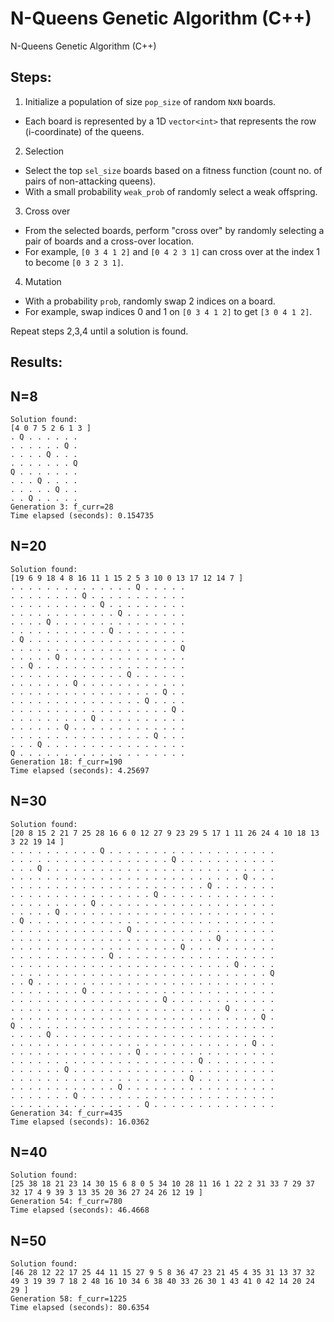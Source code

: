 # N-Queens Genetic Algorithm (C++)
N-Queens Genetic Algorithm (C++)

## Steps:
1) Initialize a population of size `pop_size` of random `N`x`N` boards.
- Each board is represented by a 1D `vector<int>` that represents the row (i-coordinate) of the queens.

2) Selection
- Select the top `sel_size` boards based on a fitness function (count no. of pairs of non-attacking queens).
- With a small probability `weak_prob` of randomly select a weak offspring.

3) Cross over
- From the selected boards, perform "cross over" by randomly selecting a pair of boards and a cross-over location.
- For example, `[0 3 4 1 2]` and `[0 4 2 3 1]` can cross over at the index 1 to become `[0 3 2 3 1]`.

4) Mutation

- With a probability `prob`, randomly swap 2 indices on a board.
- For example, swap indices 0 and 1 on `[0 3 4 1 2]` to get `[3 0 4 1 2]`.

Repeat steps 2,3,4 until a solution is found.

## Results:

## N=8
```
Solution found:
[4 0 7 5 2 6 1 3 ]
. Q . . . . . . 
. . . . . . Q . 
. . . . Q . . . 
. . . . . . . Q 
Q . . . . . . . 
. . . Q . . . . 
. . . . . Q . . 
. . Q . . . . . 
Generation 3: f_curr=28
Time elapsed (seconds): 0.154735
```

## N=20
```
Solution found:
[19 6 9 18 4 8 16 11 1 15 2 5 3 10 0 13 17 12 14 7 ]
. . . . . . . . . . . . . . Q . . . . . 
. . . . . . . . Q . . . . . . . . . . . 
. . . . . . . . . . Q . . . . . . . . . 
. . . . . . . . . . . . Q . . . . . . . 
. . . . Q . . . . . . . . . . . . . . . 
. . . . . . . . . . . Q . . . . . . . . 
. Q . . . . . . . . . . . . . . . . . . 
. . . . . . . . . . . . . . . . . . . Q 
. . . . . Q . . . . . . . . . . . . . . 
. . Q . . . . . . . . . . . . . . . . . 
. . . . . . . . . . . . . Q . . . . . . 
. . . . . . . Q . . . . . . . . . . . . 
. . . . . . . . . . . . . . . . . Q . . 
. . . . . . . . . . . . . . . Q . . . . 
. . . . . . . . . . . . . . . . . . Q . 
. . . . . . . . . Q . . . . . . . . . . 
. . . . . . Q . . . . . . . . . . . . . 
. . . . . . . . . . . . . . . . Q . . . 
. . . Q . . . . . . . . . . . . . . . . 
Q . . . . . . . . . . . . . . . . . . . 
Generation 18: f_curr=190
Time elapsed (seconds): 4.25697
```

## N=30
```
Solution found:
[20 8 15 2 21 7 25 28 16 6 0 12 27 9 23 29 5 17 1 11 26 24 4 10 18 13 3 22 19 14 ]
. . . . . . . . . . Q . . . . . . . . . . . . . . . . . . . 
. . . . . . . . . . . . . . . . . . Q . . . . . . . . . . . 
. . . Q . . . . . . . . . . . . . . . . . . . . . . . . . . 
. . . . . . . . . . . . . . . . . . . . . . . . . . Q . . . 
. . . . . . . . . . . . . . . . . . . . . . Q . . . . . . . 
. . . . . . . . . . . . . . . . Q . . . . . . . . . . . . . 
. . . . . . . . . Q . . . . . . . . . . . . . . . . . . . . 
. . . . . Q . . . . . . . . . . . . . . . . . . . . . . . . 
. Q . . . . . . . . . . . . . . . . . . . . . . . . . . . . 
. . . . . . . . . . . . . Q . . . . . . . . . . . . . . . . 
. . . . . . . . . . . . . . . . . . . . . . . Q . . . . . . 
. . . . . . . . . . . . . . . . . . . Q . . . . . . . . . . 
. . . . . . . . . . . Q . . . . . . . . . . . . . . . . . . 
. . . . . . . . . . . . . . . . . . . . . . . . . Q . . . . 
. . . . . . . . . . . . . . . . . . . . . . . . . . . . . Q 
. . Q . . . . . . . . . . . . . . . . . . . . . . . . . . . 
. . . . . . . . Q . . . . . . . . . . . . . . . . . . . . . 
. . . . . . . . . . . . . . . . . Q . . . . . . . . . . . . 
. . . . . . . . . . . . . . . . . . . . . . . . Q . . . . . 
. . . . . . . . . . . . . . . . . . . . . . . . . . . . Q . 
Q . . . . . . . . . . . . . . . . . . . . . . . . . . . . . 
. . . . Q . . . . . . . . . . . . . . . . . . . . . . . . . 
. . . . . . . . . . . . . . . . . . . . . . . . . . . Q . . 
. . . . . . . . . . . . . . Q . . . . . . . . . . . . . . . 
. . . . . . . . . . . . . . . . . . . . . Q . . . . . . . . 
. . . . . . Q . . . . . . . . . . . . . . . . . . . . . . . 
. . . . . . . . . . . . . . . . . . . . Q . . . . . . . . . 
. . . . . . . . . . . . Q . . . . . . . . . . . . . . . . . 
. . . . . . . Q . . . . . . . . . . . . . . . . . . . . . . 
. . . . . . . . . . . . . . . Q . . . . . . . . . . . . . . 
Generation 34: f_curr=435
Time elapsed (seconds): 16.0362
```

## N=40
```
Solution found:
[25 38 18 21 23 14 30 15 6 8 0 5 34 10 28 11 16 1 22 2 31 33 7 29 37 32 17 4 9 39 3 13 35 20 36 27 24 26 12 19 ]
Generation 54: f_curr=780
Time elapsed (seconds): 46.4668
```

## N=50
```
Solution found:
[46 28 12 22 17 25 44 11 15 27 9 5 8 36 47 23 21 45 4 35 31 13 37 32 49 3 19 39 7 18 2 48 16 10 34 6 38 40 33 26 30 1 43 41 0 42 14 20 24 29 ]
Generation 58: f_curr=1225
Time elapsed (seconds): 80.6354
```
